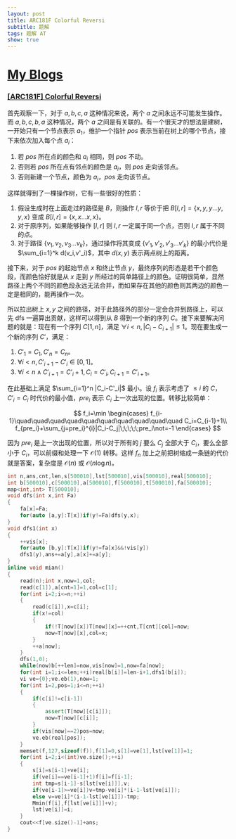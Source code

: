 ```yaml
---
layout: post
title: ARC181F Colorful Reversi
subtitle: 题解
tags: 题解 AT
show: true
---
```


# [My Blogs](https://www.cnblogs.com/WrongAnswer90/p/18349625)

### [[ARC181F] Colorful Reversi](https://www.luogu.com.cn/problem/AT_arc181_f)

首先观察一下，对于 $a,b,c,a$ 这种情况来说，两个 $a$ 之间永远不可能发生操作。而 $a,b,c,b,a$ 这种情况，两个 $a$ 之间是有关联的。有一个很天才的想法是建树，一开始只有一个节点表示 $a_1$，维护一个指针 $pos$ 表示当前在树上的哪个节点，接下来依次加入每个点 $a_i$：

1. 若 $pos$ 所在点的颜色和 $a_i$ 相同，则 $pos$ 不动。
2. 否则若 $pos$ 所在点有邻点的颜色是 $a_i$，则 $pos$ 走向该邻点。
3. 否则新建一个节点，颜色为 $a_i$，$pos$ 走向该节点。

这样就得到了一棵操作树，它有一些很好的性质：

1. 假设生成时在上面走过的路径是 $B$，则操作 $l,r$ 等价于把 $B[l,r]=\{x,y,y\dots y,y,x\}$ 变成 $B[l,r]=\{x,x\dots x,x\}$。
2. 对于原序列，如果能够操作 $[l,r]$ 则 $l,r$ 一定属于同一个点，否则 $l,r$ 属于不同的点。
3. 对于路径 $\{v_1,v_2,v_3\dots v_k\}$，通过操作将其变成 $\{v'_1,v'_2,v'_3\dots v'_k\}$ 的最小代价是 $\sum_{i=1}^k d(v_i,v'_i)$，其中 $d(x,y)$ 表示两点树上的距离。

接下来，对于 $pos$ 的起始节点 $x$ 和终止节点 $y$，最终序列的形态是若干个颜色段，而颜色恰好就是从 $x$ 走到 $y$ 所经过的简单路径上的颜色。证明很简单，显然路径上两个不同的颜色段永远无法合并，而如果存在其他的颜色则其两边的颜色一定是相同的，能再操作一次。

所以拉出树上 $x,y$ 之间的路径，对于此路径外的部分一定会合并到路径上，可以先 dfs 一遍算出贡献，这样可以得到从 $B$ 得到一个新的序列 $C$。接下来要解决问题的就是：现在有一个序列 $C[1,n]$，满足 $\forall i<n,|C_i-C_{i+1}|\leq 1$。现在要生成一个新的序列 $C'$，满足：

1. $C'_1=C_1,C'_n=C_n$。
2. $\forall i<n,C'_{i+1}-C'_i\in[0,1]$。
3. $\forall i<n\wedge C'_{i+1}=C’_i+1,C_i=C'_i,C_{i+1}=C'_{i+1}$。

在此基础上满足 $\sum_{i=1}^n |C_i-C'_i|$ 最小。设 $f_{i}$ 表示考虑了 $\leq i$ 的 $C$，$C'_i=C_i$ 时代价的最小值，$pre_i$ 表示 $C_i$ 上一次出现的位置。转移比较简单：

$$
f_i=\min
\begin{cases}
f_{i-1}\quad\quad\quad\quad\quad\quad\quad\quad\quad\quad C_i=C_{i-1}+1\\
f_{pre_i}+\sum_{j=pre_i}^{i}|C_i-C_j|\;\;\;\;\;pre_i\not=-1
\end{cases}
$$

因为 $pre_i$ 是上一次出现的位置，所以对于所有的 $j$ 要么 $C_j$ 全部大于 $C_i$，要么全部小于 $C_i$，可以前缀和处理一下 $\mathcal O(1)$ 转移。这样 $f_n$ 加上之前把树缩成一条链的代价就是答案，复杂度是 $\mathcal O(n)$ 或 $\mathcal O(n\log n)$。

```cpp
int n,ans,cnt,len,s[500010],lst[500010],vis[500010],real[500010];
int b[500010],c[500010],a[500010],f[500010],t[500010],fa[500010];
map<int,int> T[500010];
void dfs(int x,int Fa)
{
	fa[x]=Fa;
	for(auto [a,y]:T[x])if(y!=Fa)dfs(y,x);
}
void dfs1(int x)
{
	++vis[x];
	for(auto [b,y]:T[x])if(y!=fa[x]&&!vis[y])
	dfs1(y),ans+=a[y],a[x]+=a[y];
}
inline void mian()
{
	read(n);int x,now=1,col;
	read(c[1]),a[cnt=1]=1,col=c[1];
	for(int i=2;i<=n;++i)
	{
		read(c[i]),x=c[i];
		if(x!=col)
		{
			if(!T[now][x])T[now][x]=++cnt,T[cnt][col]=now;
			now=T[now][x],col=x;
		}
		++a[now];
	}
	dfs(1,0);
	while(now)b[++len]=now,vis[now]=1,now=fa[now];
	for(int i=1;i<=len;++i)real[b[i]]=len-i+1,dfs1(b[i]);
	vi ve={0};ve.eb(1),now=1;
	for(int i=2,pos=1;i<=n;++i)
	{
		if(c[i]!=c[i-1])
		{
			assert(T[now][c[i]]);
			now=T[now][c[i]];
		}
		if(vis[now]==2)pos=now;
		ve.eb(real[pos]);
	}
	memset(f,127,sizeof(f)),f[1]=0,s[1]=ve[1],lst[ve[1]]=1;
	for(int i=2;i<(int)ve.size();++i)
	{
		s[i]=s[i-1]+ve[i];
		if(ve[i]==ve[i-1]+1)f[i]=f[i-1];
		int tmp=s[i-1]-s[lst[ve[i]]],v;
		if(ve[i-1]>=ve[i])v=tmp-ve[i]*(i-1-lst[ve[i]]);
		else v=ve[i]*(i-1-lst[ve[i]])-tmp;
		Mmin(f[i],f[lst[ve[i]]]+v);
		lst[ve[i]]=i;
	}
	cout<<f[ve.size()-1]+ans;
}
```